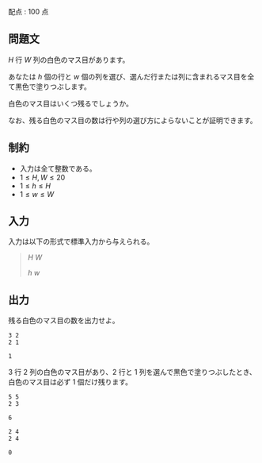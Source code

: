 配点 : $100$ 点

## 問題文

$H$ 行 $W$ 列の白色のマス目があります。

あなたは $h$ 個の行と $w$ 個の列を選び、選んだ行または列に含まれるマス目を全て黒色で塗りつぶします。

白色のマス目はいくつ残るでしょうか。

なお、残る白色のマス目の数は行や列の選び方によらないことが証明できます。

## 制約

- 入力は全て整数である。
- $1 \leq H, W \leq 20$
- $1 \leq h \leq H$
- $1 \leq w \leq W$

## 入力

入力は以下の形式で標準入力から与えられる。

> $H$ $W$
> 
> $h$ $w$

## 出力

残る白色のマス目の数を出力せよ。

```input1
3 2
2 1
```

```output1
1
```

$3$ 行 $2$ 列の白色のマス目があり、$2$ 行と $1$ 列を選んで黒色で塗りつぶしたとき、白色のマス目は必ず $1$ 個だけ残ります。

```input2
5 5
2 3
```

```output2
6
```

```input3
2 4
2 4
```

```output3
0
```